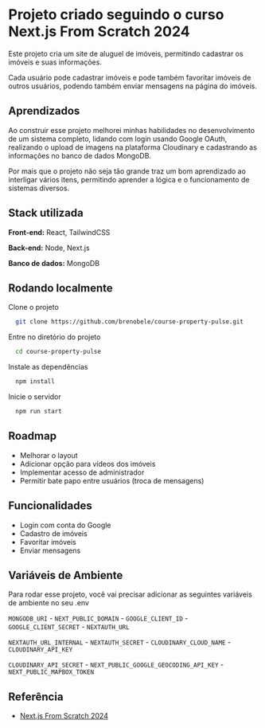 
# Projeto criado seguindo o curso Next.js From Scratch 2024

Este projeto cria um site de aluguel de imóveis, permitindo cadastrar os imóveis e suas informações.

Cada usuário pode cadastrar imóveis e pode também favoritar imóveis de outros usuários, podendo também enviar mensagens na página do imóveis.



## Aprendizados

Ao construir esse projeto melhorei minhas habilidades no desenvolvimento de um sistema completo, lidando com login usando Google OAuth, realizando o upload de imagens na plataforma Cloudinary e cadastrando as informações no banco de dados MongoDB.

Por mais que o projeto não seja tão grande traz um bom aprendizado ao interligar vários itens, permitindo aprender a lógica e o funcionamento de sistemas diversos.

## Stack utilizada

**Front-end:** React, TailwindCSS

**Back-end:** Node, Next.js

**Banco de dados:** MongoDB


## Rodando localmente

Clone o projeto

```bash
  git clone https://github.com/brenobele/course-property-pulse.git
```

Entre no diretório do projeto

```bash
  cd course-property-pulse
```

Instale as dependências

```bash
  npm install
```

Inicie o servidor

```bash
  npm run start
```


## Roadmap

- Melhorar o layout
- Adicionar opção para vídeos dos imóveis
- Implementar acesso de administrador
- Permitir bate papo entre usuários (troca de mensagens)
## Funcionalidades

- Login com conta do Google
- Cadastro de imóveis
- Favoritar imóveis
- Enviar mensagens


## Variáveis de Ambiente

Para rodar esse projeto, você vai precisar adicionar as seguintes variáveis de ambiente no seu .env

`MONGODB_URI` - `NEXT_PUBLIC_DOMAIN` - `GOOGLE_CLIENT_ID` - `GOOGLE_CLIENT_SECRET` - `NEXTAUTH_URL`

`NEXTAUTH_URL_INTERNAL` - `NEXTAUTH_SECRET` - `CLOUDINARY_CLOUD_NAME` - `CLOUDINARY_API_KEY`

`CLOUDINARY_API_SECRET` - `NEXT_PUBLIC_GOOGLE_GEOCODING_API_KEY` - `NEXT_PUBLIC_MAPBOX_TOKEN`
## Referência

 - [Next.js From Scratch 2024](https://www.udemy.com/course/nextjs-from-scratch)

